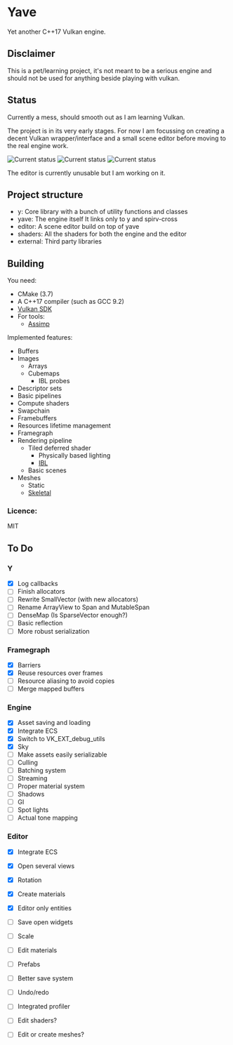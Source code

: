 # Yave
Yet another C++17 Vulkan engine.

## Disclaimer
This is a pet/learning project, it's not meant to be a serious engine and should not be used for anything beside playing with vulkan.



## Status

Currently a mess, should smooth out as I am learning Vulkan.

The project is in its very early stages.
For now I am focussing on creating a decent Vulkan wrapper/interface and a small scene editor before moving to the real engine work.

![Current status](https://i.imgur.com/fLydq3W.png)
![Current status](https://i.imgur.com/TaJzCya.gif)
![Current status](https://i.imgur.com/NsngKS3.png)

The editor is currently unusable but I am working on it.

## Project structure

 * y: Core library with a bunch of utility functions and classes
 * yave: The engine itself
	It links only to y and spirv-cross
 * editor: A scene editor build on top of yave
 * shaders: All the shaders for both the engine and the editor
 * external: Third party libraries


## Building
You need:
 * CMake (3.7)
 * A C++17 compiler (such as GCC 9.2)
 * [Vulkan SDK](https://lunarg.com/vulkan-sdk/)
 * For tools:
   * [Assimp](http://assimp.sourceforge.net/)



Implemented features:
 * Buffers
 * Images
   * Arrays
   * Cubemaps
     * IBL probes
 * Descriptor sets
 * Basic pipelines
 * Compute shaders
 * Swapchain
 * Framebuffers
 * Resources lifetime management
 * Framegraph
 * Rendering pipeline
   * Tiled deferred shader
     * Physically based lighting
     * [IBL](https://i.imgur.com/fLydq3W.png)
   * Basic scenes
 * Meshes
   * Static
   * [Skeletal](https://im3.ezgif.com/tmp/ezgif-3-fd5d083cba.gif) 


### Licence:
MIT



## To Do


### Y
- [X] Log callbacks
- [ ] Finish allocators
- [ ] Rewrite SmallVector (with new allocators)
- [ ] Rename ArrayView to Span and MutableSpan
- [ ] DenseMap (Is SparseVector enough?)
- [ ] Basic reflection
- [ ] More robust serialization

### Framegraph
- [X] Barriers
- [X] Reuse resources over frames
- [ ] Resource aliasing to avoid copies
- [ ] Merge mapped buffers

### Engine
- [X] Asset saving and loading
- [X] Integrate ECS
- [X] Switch to VK_EXT_debug_utils
- [X] Sky
- [ ] Make assets easily serializable
- [ ] Culling
- [ ] Batching system
- [ ] Streaming
- [ ] Proper material system
- [ ] Shadows
- [ ] GI
- [ ] Spot lights
- [ ] Actual tone mapping

### Editor
- [X] Integrate ECS
- [X] Open several views
- [X] Rotation 
- [X] Create materials 
- [X] Editor only entities 
- [ ] Save open widgets
- [ ] Scale 
- [ ] Edit materials
- [ ] Prefabs
- [ ] Better save system
- [ ] Undo/redo
- [ ] Integrated profiler
- [ ] Edit shaders?
- [ ] Edit or create meshes?


